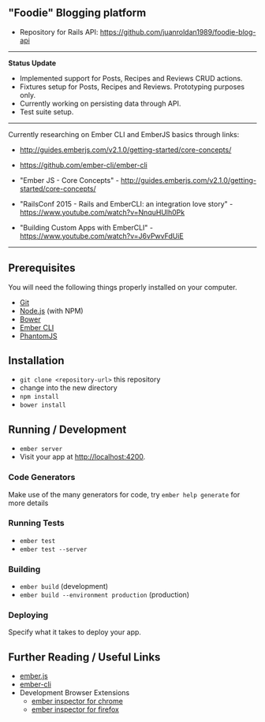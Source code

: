## "Foodie" Blogging platform

* Repository for Rails API: https://github.com/juanroldan1989/foodie-blog-api

-----------------------------------------------------------

<b>Status Update</b>
- Implemented support for Posts, Recipes and Reviews CRUD actions.
- Fixtures setup for Posts, Recipes and Reviews. Prototyping purposes only.
- Currently working on persisting data through API.
- Test suite setup.

-----------------------------------------------------------

Currently researching on Ember CLI and EmberJS basics through links:

* http://guides.emberjs.com/v2.1.0/getting-started/core-concepts/

* https://github.com/ember-cli/ember-cli

* "Ember JS - Core Concepts" - http://guides.emberjs.com/v2.1.0/getting-started/core-concepts/

* "RailsConf 2015 - Rails and EmberCLI: an integration love story" - https://www.youtube.com/watch?v=NnquHUlh0Pk

* "Building Custom Apps with EmberCLI" - https://www.youtube.com/watch?v=J6vPwvFdUiE

-----------------------------------------------------------

## Prerequisites

You will need the following things properly installed on your computer.

* [Git](http://git-scm.com/)
* [Node.js](http://nodejs.org/) (with NPM)
* [Bower](http://bower.io/)
* [Ember CLI](http://www.ember-cli.com/)
* [PhantomJS](http://phantomjs.org/)

## Installation

* `git clone <repository-url>` this repository
* change into the new directory
* `npm install`
* `bower install`

## Running / Development

* `ember server`
* Visit your app at [http://localhost:4200](http://localhost:4200).

### Code Generators

Make use of the many generators for code, try `ember help generate` for more details

### Running Tests

* `ember test`
* `ember test --server`

### Building

* `ember build` (development)
* `ember build --environment production` (production)

### Deploying

Specify what it takes to deploy your app.

## Further Reading / Useful Links

* [ember.js](http://emberjs.com/)
* [ember-cli](http://www.ember-cli.com/)
* Development Browser Extensions
  * [ember inspector for chrome](https://chrome.google.com/webstore/detail/ember-inspector/bmdblncegkenkacieihfhpjfppoconhi)
  * [ember inspector for firefox](https://addons.mozilla.org/en-US/firefox/addon/ember-inspector/)

